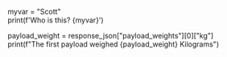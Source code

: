 myvar = "Scott"\
print(f'Who is this? {myvar}')

payload_weight = response_json["payload_weights"][0]["kg"]\
print(f"The first payload weighed {payload_weight} Kilograms")
